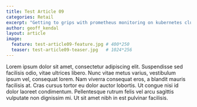 ```yaml
---
title: Test Article 09
categories: Retail
excerpt: "Getting to grips with prometheus monitoring on kubernetes clusters"
author: geoff_kendal
layout: article
image: 
  feature: test-article09-feature.jpg # 400*250
  teaser: test-article09-teaser.jpg   # 1024*256
---
```


Lorem ipsum dolor sit amet, consectetur adipiscing elit. Suspendisse sed facilisis odio, vitae ultrices libero. Nunc vitae metus varius, vestibulum ipsum vel, consequat lorem. Nam viverra consequat eros, a blandit mauris facilisis at. Cras cursus tortor eu dolor auctor lobortis. Ut congue nisi id dolor laoreet condimentum. Pellentesque rutrum felis vel arcu sagittis vulputate non dignissim mi. Ut sit amet nibh in est pulvinar facilisis.
